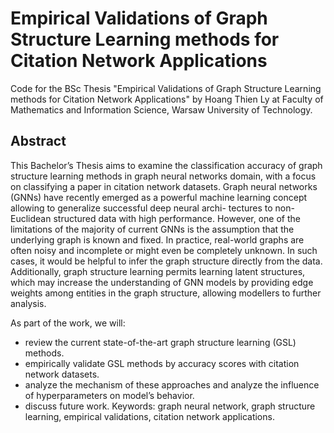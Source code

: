 # Empirical Validations of Graph Structure Learning methods for Citation Network Applications

Code for the BSc Thesis "Empirical Validations of Graph Structure Learning methods for Citation Network Applications" by Hoang Thien Ly at Faculty of Mathematics and Information Science, Warsaw University of Technology.

## Abstract

This Bachelor’s Thesis aims to examine the classification accuracy of graph structure learning methods in graph neural networks domain, with a focus on classifying a paper
in citation network datasets. Graph neural networks (GNNs) have recently emerged as a powerful machine learning concept allowing to generalize successful deep neural archi-
tectures to non-Euclidean structured data with high performance. However, one of the limitations of the majority of current GNNs is the assumption that the underlying graph
is known and fixed. In practice, real-world graphs are often noisy and incomplete or might even be completely unknown. In such cases, it would be helpful to infer the graph
structure directly from the data. Additionally, graph structure learning permits learning latent structures, which may increase the understanding of GNN models by providing edge
weights among entities in the graph structure, allowing modellers to further analysis.

As part of the work, we will:
* review the current state-of-the-art graph structure learning (GSL) methods.
* empirically validate GSL methods by accuracy scores with citation network datasets.
* analyze the mechanism of these approaches and analyze the influence of hyperparameters on model’s behavior.
* discuss future work.
Keywords: graph neural network, graph structure learning, empirical validations, citation network applications.

